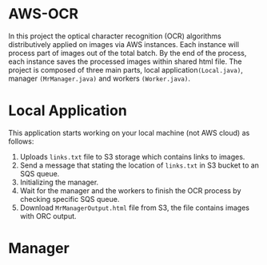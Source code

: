 # AWS-OCR
In this project the optical character recognition (OCR) algorithms distributively applied on images via AWS instances. Each instance will process part of images out of the total batch. 
By the end of the process, each instance saves the processed images within shared html file.
The project is composed of three main parts, local application`(Local.java)`, manager `(MrManager.java)` and workers `(Worker.java)`.

# Local Application
This application starts working on your local machine (not AWS cloud) as follows:
1. Uploads `links.txt` file to S3 storage which contains links to images.
2. Send a message that stating the location of `links.txt` in S3 bucket to an SQS queue.
3. Initializing the manager.
4. Wait for the manager and the workers to finish the OCR process by checking specific SQS queue.
5. Download `MrManagerOutput.html` file from S3, the file contains images with ORC output.

# Manager
